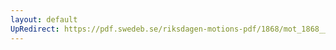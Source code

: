 ```yaml
---
layout: default
UpRedirect: https://pdf.swedeb.se/riksdagen-motions-pdf/1868/mot_1868__ak__00291.pdf
---
```

